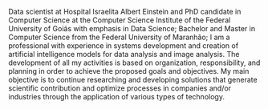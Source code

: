 <p align="justify">

Data scientist at Hospital Israelita Albert Einstein and PhD candidate in Computer Science at the Computer Science Institute of the Federal University of Goiás with emphasis in Data Science; Bachelor and Master in Computer Science from the Federal University of Maranhão; I am a professional with experience in systems development and creation of artificial intelligence models for data analysis and image analysis. The development of all my activities is based on organization, responsibility, and planning in order to achieve the proposed goals and objectives. My main objective is to continue researching and developing solutions that generate scientific contribution and optimize processes in companies and/or industries through the application of various types of technology.

</p>

<!--
**guilhermeribeiro/guilhermeribeiro** is a ✨ _special_ ✨ repository because its `README.md` (this file) appears on your GitHub profile.

Here are some ideas to get you started:

- 🔭 I’m currently working on ...
- 🌱 I’m currently learning ...
- 👯 I’m looking to collaborate on ...
- 🤔 I’m looking for help with ...
- 💬 Ask me about ...
- 📫 How to reach me: ...
- 😄 Pronouns: ...
- ⚡ Fun fact: ...
-->


<!--
**guilhermeribeiro/guilhermeribeiro** is a ✨ _special_ ✨ repository because its `README.md` (this file) appears on your GitHub profile.

Here are some ideas to get you started:

- 🔭 I’m currently working on ...
- 🌱 I’m currently learning ...
- 👯 I’m looking to collaborate on ...
- 🤔 I’m looking for help with ...
- 💬 Ask me about ...
- 📫 How to reach me: ...
- 😄 Pronouns: ...
- ⚡ Fun fact: ...
-->
